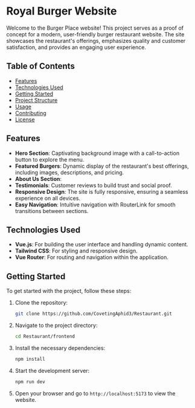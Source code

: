 
# Royal Burger Website

Welcome to the Burger Place website! This project serves as a proof of concept for a modern, user-friendly burger restaurant website. The site showcases the restaurant's offerings, emphasizes quality and customer satisfaction, and provides an engaging user experience.

## Table of Contents

- [Features](#features)
- [Technologies Used](#technologies-used)
- [Getting Started](#getting-started)
- [Project Structure](#project-structure)
- [Usage](#usage)
- [Contributing](#contributing)
- [License](#license)

## Features

- **Hero Section**: Captivating background image with a call-to-action button to explore the menu.
- **Featured Burgers**: Dynamic display of the restaurant's best offerings, including images, descriptions, and pricing.
- **About Us Section**: 
- **Testimonials**: Customer reviews to build trust and social proof.
- **Responsive Design**: The site is fully responsive, ensuring a seamless experience on all devices.
- **Easy Navigation**: Intuitive navigation with RouterLink for smooth transitions between sections.

## Technologies Used

- **Vue.js**: For building the user interface and handling dynamic content.
- **Tailwind CSS**: For styling and responsive design.
- **Vue Router**: For routing and navigation within the application.

## Getting Started

To get started with the project, follow these steps:

1. Clone the repository:

   ```bash
   git clone https://github.com/CovetingAphid3/Restaurant.git
   ```

2. Navigate to the project directory:

   ```bash
   cd Restaurant/frontend
   ```

3. Install the necessary dependencies:

   ```bash
   npm install
   ```

4. Start the development server:

   ```bash
   npm run dev 
   ```

5. Open your browser and go to `http://localhost:5173` to view the website.



